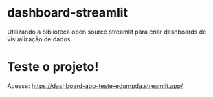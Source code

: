 # dashboard-streamlit
Utilizando a biblioteca open source streamlit para criar dashboards de visualização de dados.

# Teste o projeto!
Acesse: https://dashboard-app-teste-edumpda.streamlit.app/

